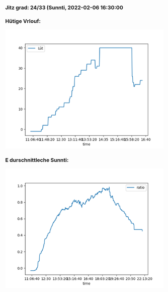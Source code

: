 ### Jitz grad: 24/33 (Sunnti, 2022-02-06 16:30:00

### Hütige Vrlouf:
![Graph](Today.png)

### E durschnittleche Sunnti:
![Graph](Sunnti.png)